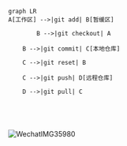  



```mermaid
graph LR
A[工作区] -->|git add| B[暂缓区]

		B -->|git checkout| A

    B -->|git commit| C[本地仓库]
    
    C -->|git reset| B
    
    C -->|git push| D[远程仓库]
    
    D -->|git pull| C
    
    
    
   

```

![WechatIMG35980](/Users/duanpeipei/Downloads/WechatIMG35980.png)


